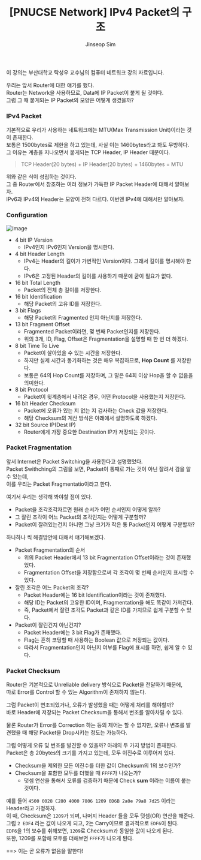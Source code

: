 ﻿---
layout: post
title: "[PNUCSE Network] IPv4 Packet의 구조"
categories: Network
tags: [theory]
author:
  - Jinseop Sim
toc: true
---
이 강의는 부산대학교 탁성우 교수님의 컴퓨터 네트워크 강의 자료입니다.

우리는 앞서 Router에 대한 얘기를 했다.  
Router는 Network을 사용하므로, Data에 IP Packet이 붙게 될 것이다.  
그럼 그 때 붙게되는 IP Packet의 모양은 어떻게 생겼을까?  

### IPv4 Packet
기본적으로 우리가 사용하는 네트워크에는 MTU(Max Transmission Unit)이라는 것이 존재한다.  
보통은 1500bytes로 제한을 하고 있는데, 사실 이는 1460bytes라고 봐도 무방하다.  
그 이유는 계층을 지나오면서 붙게되는 TCP Header, IP Header 때문이다.  

> TCP Header(20 bytes) + IP Header(20 bytes) + 1460bytes = MTU  

위와 같은 식이 성립하는 것이다.  
그 중 Router에서 참조하는 여러 정보가 가득한 IP Packet Header에 대해서 알아보자.  
IPv6과 IPv4의 Header는 모양이 전혀 다르다. 이번엔 IPv4에 대해서만 알아보자.  

### Configuration
![image](https://user-images.githubusercontent.com/71700079/196333344-e25ff93b-cdae-4b41-9ddc-7bdead71511a.png)

- 4 bit IP Version
  - IPv4인지 IPv6인지 Version을 명시한다.
- 4 bit Header Length
  - IPv4는 Header의 길이가 가변적인 Version이다. 그래서 길이를 명시해야 한다.
  - IPv6은 고정된 Header의 길이를 사용하기 때문에 굳이 필요가 없다.
- 16 bit Total Length
  - Packet의 전체 총 길이를 저장한다.
- 16 bit Identification
  - 해당 Packet의 고유 ID를 저장한다.
- 3 bit Flags
  - 해당 Packet의 Fragmented 인지 아닌지를 저장한다.
- 13 bit Fragment Offset
  - Fragmented Packet이라면, 몇 번째 Packet인지를 저장한다.
  - 위의 3개, ID, Flag, Offset은 Fragmentation을 설명할 때 한 번 더 하겠다.
- 8 bit Time To Live
  - Packet이 살아있을 수 있는 시간을 저장한다.
  - 하지만 실제 시간과 동기화하는 것은 매우 복잡하므로, __Hop Count__ 를 저장한다.
  - 보통은 64의 Hop Count를 저장하며, 그 말은 64회 이상 Hop을 할 수 없음을 의미한다.
- 8 bit Protocol
  - Packet이 윗계층에서 내려온 경우, 어떤 Protocol을 사용했는지 저장한다.
- 16 bit Header Checksum
  - Packet에 오류가 있는 지 없는 지 검사하는 Check 값을 저장한다.
  - 해당 Checksum의 계산 방식은 아래에서 설명하도록 하겠다.
- 32 bit Source IP(Dest IP)
  - Router에게 가장 중요한 Destination IP가 저장되는 곳이다.

### Packet Fragmentation
앞서 Internet은 Packet Switching을 사용한다고 설명했었다.  
Packet Swithching의 그림을 보면, Packet이 통째로 가는 것이 아닌 잘려서 감을 알 수 있는데,  
이를 우리는 Packet Fragmentatio이라고 한다.  

여기서 우리는 생각해 봐야할 점이 있다.  
- Packet을 조각조각자르면 원래 순서가 어떤 순서인지 어떻게 알까?
- 그 잘린 조각이 어느 Packet의 조각인지는 어떻게 구분할까?
- Packet이 잘려있는건지 아니면 그냥 크기가 작은 통 Packet인지 어떻게 구분할까?  

하나하나 씩 해결방안에 대해서 얘기해보겠다.
- Packet Fragmentation의 순서
  - 위의 Packet Header에서 13 bit Fragmentation Offset이라는 것이 존재했었다.
  - Fragmentation Offset을 저장함으로써 각 조각이 몇 번째 순서인지 표시할 수 있다.
- 잘린 조각은 어느 Packet의 조각?
  - Packet Header에는 16 bit Identification이라는 것이 존재했다.
  - 해당 ID는 Packet의 고유한 ID이며, Fragmentation을 해도 똑같이 가져간다.
  - 즉, Packet에서 잘린 조각도 Packet과 같은 ID를 가지므로 쉽게 구분할 수 있다.
- Packet이 잘린건지 아닌건지?
  - Packet Header에는 3 bit Flag가 존재했다.
  - Flag는 흔히 코딩할 때 사용하는 Boolean 값으로 저장되는 값이다.
  - 따라서 Fragmentation인지 아닌지 여부를 Flag에 표시를 하면, 쉽게 알 수 있다.

### Packet Checksum
Router은 기본적으로 Unreliable delivery 방식으로 Packet을 전달하기 때문에,  
따로 Error를 Control 할 수 있는 Algorithm이 존재하지 않는다.  

그럼 Packet이 변조되었거나, 오류가 발생했을 때는 어떻게 처리를 해야할까?  
바로 Header에 저장되는 Packet Checksum을 통해서 변조를 알아차릴 수 있다.  

물론 Router가 Error를 Correction 하는 등의 제어는 할 수 없지만, 오류나 변조를 발견했을 때 해당 Packet을 Drop시키는 정도는 가능하다.  

그럼 어떻게 오류 및 변조를 발견할 수 있을까? 아래의 두 가지 방법이 존재한다.  
Packet은 총 20bytes의 크기를 가지고 있는데, 모두 이진수로 이루어져 있다.  

- Checksum을 제외한 모든 이진수를 더한 값이 Checksum의 1의 보수인가?
- Checksum을 포함한 모두를 더했을 때 ```FFFF```가 나오는가?
  - 덧셈 연산을 통해서 오류를 검증하기 때문에 Check __sum__ 이라는 이름이 붙는 것이다.

예를 들어 ```4500 0028 C280 4000 7806 1209 0D6B 2a0e 79a8 7d25``` 이라는 Header라고 가정하자.  
이 때, Checksum은 ```1209```가 되며, 나머지 Header 들을 모두 덧셈(OR) 연산을 해준다.  
그럼 ```2 EDF4``` 라는 값이 나오게 되고, 2는 Carry이므로 결과적으로 ```EDF6```이 된다.  
```EDF6```을 1의 보수를 취해보면, ```1209```로  Checksum과 동일한 값이 나오게 된다.  
또한, 1209를 포함해 모두를 더해보면 ```FFFF```가 나오게 된다.  

==> 이는 곧 오류가 없음을 말한다!  
